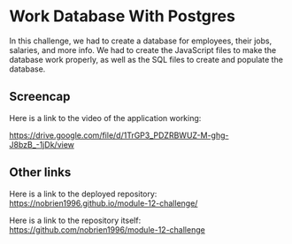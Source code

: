# Work Database With Postgres


In this challenge, we had to create a database for employees, their jobs, salaries, and more info. We had to create the JavaScript files to make the database work properly, as well as the SQL files to create and populate the database.



## Screencap


Here is a link to the video of the application working:

https://drive.google.com/file/d/1TrGP3_PDZRBWUZ-M-ghg-J8bzB_-1jDk/view



## Other links


Here is a link to the deployed repository: https://nobrien1996.github.io/module-12-challenge/

Here is a link to the repository itself: https://github.com/nobrien1996/module-12-challenge
